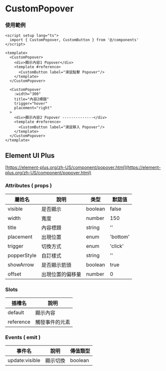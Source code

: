 # CustomPopover
### 使用範例
```vue
<script setup lang="ts">
  import { CustomPopover, CustomButton } from '@/components'
</script>

<template>
  <CustomPopover>
    <div>顯示內容1 Popover</div>
    <template #reference>
      <CustomButton label="滑鼠點擊 Popover"/>
    </template>
  </CustomPopover>

  <CustomPopover
    :width="300"
    title="內容2標題"
    trigger="hover"
    placement="right"
  >
    <div>顯示內容2 Popover --------------</div>
    <template #reference>
      <CustomButton label="滑鼠移入 Popover"/>
    </template>
  </CustomPopover>
</template>
```
## Element UI Plus
[https://element-plus.org/zh-US/component/popover.html](https://element-plus.org/zh-US/component/popover.html)

### Attributes ( props )
| 屬姓名       | 說明          | 类型    | 默認值    |
| ----------- | ------------- | ------- | -------- |
| visible     | 是否顯示       | boolean | false    |
| width       | 寬度           | number  | 150      |
| title       | 內容標題        | string  | ''       |
| placement   | 出現位置        | enum    | 'bottom' |
| trigger     | 切換方式        | enum    | 'click'  |
| popperStyle | 自訂樣式        | string  | ''       |
| showArrow   | 是否顯示箭頭     | boolean | true    |
| offset      | 出現位置的偏移量 | number   | 0      |

### Slots
| 插槽名     | 說明         |
| --------- | ------------ |
| default   | 顯示內容      |
| reference | 觸發事件的元素 |

### Events ( emit )
| 事件名         | 說明          | 傳值類型 |
| -------------- | ------------ | ------- |
| update:visible | 顯示切換      | boolean |
